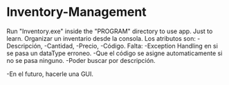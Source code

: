 # Inventory-Management
Run "Inventory.exe" inside the "PROGRAM" directory to use app. Just to learn.
Organizar un inventario desde la consola. Los atributos son: -Descripción, -Cantidad, -Precio, -Código.
Falta: 
-Exception Handling en si se pasa un dataType erroneo.
-Que el código se asigne automaticamente si no se pasa ninguno.
-Poder buscar por descripción.

-En el futuro, hacerle una GUI.
